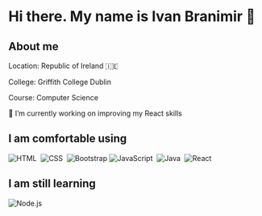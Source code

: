 # Hi there. My name is Ivan Branimir 👋

## About me
Location: Republic of Ireland 🇮🇪  

College: Griffith College Dublin

Course: Computer Science 

🔭 I’m currently working on improving my React skills 

## I am comfortable using

![HTML](https://img.shields.io/badge/-HTML-05122A?style=flat&logo=HTML5)&nbsp;
![CSS](https://img.shields.io/badge/-CSS-05122A?style=flat&logo=CSS3&logoColor=1572B6)&nbsp;
![Bootstrap](https://img.shields.io/badge/-Bootstrap-05122A?style=flat&logo=bootstrap&logoColor=563D7C)
![JavaScript](https://img.shields.io/badge/-JavaScript-05122A?style=flat&logo=javascript)&nbsp;
![Java](https://img.shields.io/badge/-Java-05122A?style=flat&logo=Java&logoColor=FFA518)&nbsp;
![React](https://img.shields.io/badge/-React-05122A?style=flat&logo=react)&nbsp;

## I am still learning
![Node.js](https://img.shields.io/badge/-Node.js-05122A?style=flat&logo=node.js)&nbsp;

